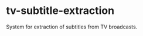 tv-subtitle-extraction
======================

System for extraction of subtitles from TV broadcasts.
